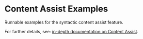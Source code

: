 # Content Assist Examples

Runnable examples for the syntactic content assist feature.

For farther details, see: [in-depth documentation on Content Assist](http://sap.github.io/chevrotain/docs/guide/syntactic_content_assist.html).
